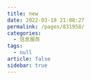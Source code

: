 ```yaml
---
title: new
date: 2022-03-18 21:08:27
permalink: /pages/831958/
categories: 
  - 信息服务
tags: 
  - null
article: false
sidebar: true
---
```

